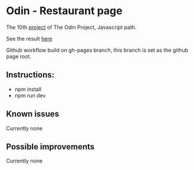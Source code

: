 # Odin - Restaurant page
The 10th [project](https://www.theodinproject.com/lessons/node-path-javascript-restaurant-page) of The Odin Project, Javascript path.

See the result [here](https://pinsonjulien.github.io/odin-restaurant-page/)

Github workflow build on gh-pages branch, this branch is set as the github page root.


## Instructions:
- npm install
- npm run dev

## Known issues
Currently none

## Possible improvements
Currently none